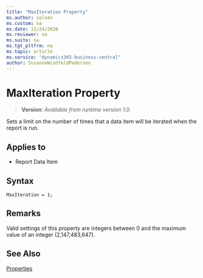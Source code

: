 ```yaml
---
title: "MaxIteration Property"
ms.author: solsen
ms.custom: na
ms.date: 11/24/2020
ms.reviewer: na
ms.suite: na
ms.tgt_pltfrm: na
ms.topic: article
ms.service: "dynamics365-business-central"
author: SusanneWindfeldPedersen
---
```

[//]: # (START>DO_NOT_EDIT)
[//]: # (IMPORTANT:Do not edit any of the content between here and the END>DO_NOT_EDIT.)
[//]: # (Any modifications should be made in the .xml files in the ModernDev repo.)
# MaxIteration Property
> **Version**: _Available from runtime version 1.0._

Sets a limit on the number of times that a data item will be iterated when the report is run.

## Applies to
-   Report Data Item


[//]: # (IMPORTANT: END>DO_NOT_EDIT)

## Syntax

```AL
MaxIteration = 1;
```
  
## Remarks

Valid settings of this property are integers between 0 and the maximum value of an integer (2,147,483,647).  
  
## See Also  

[Properties](devenv-properties.md)